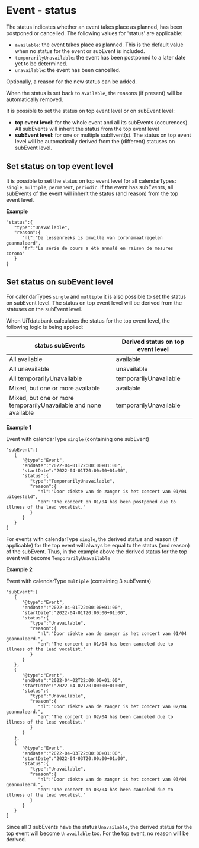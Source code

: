 ---
---

# Event - status

The status indicates whether an event takes place as planned, has been postponed or cancelled. The following values for 'status' are applicable:
* `available`: the event takes place as planned. This is the default value when no status for the event or subEvent is included.
* `temporarilyUnavailable`: the event has been postponed to a later date yet to be determined.
* `unavailable`: the event has been cancelled.

Optionally, a reason for the new status can be added. 

When the status is set back to `available`, the reasons (if present) will be automatically removed.

It is possible to set the status on top event level or on subEvent level:
* **top event level**: for the whole event and all its subEvents (occurences). All subEvents will inherit the status from the top event level
* **subEvent level**: for one or multiple subEvent(s). The status on top event level will be automatically derived from the (different) statuses on subEvent level.

## Set status on top event level

It is possible to set the status on top event level for all calendarTypes: `single`, `multiple`, `permanent`, `periodic`. If the event has subEvents, all subEvents of the event will inherit the status (and reason) from the top event level.

**Example**

```
"status":{
   "type":"Unavailable",
   "reason":{
      "nl":"De lessenreeks is omwille van coronamaatregelen geannuleerd",
      "fr":"Le série de cours a été annulé en raison de mesures corona"
   }
}
```

## Set status on subEvent level

For calendarTypes `single` and `multiple` it is also possible to set the status on subEvent level.
The status on top event level will be derived from the statuses on the subEvent level.

When UiTdatabank calculates the status for the top event level, the following logic is being applied:

| status subEvents | Derived status on top event level |
| ------------- | ---------------- | 
| All available | available | 
| All unavailable | unavailable | 
| All temporarilyUnavailable | temporarilyUnavailable | 
| Mixed, but one or more available | available | 
| Mixed, but one or more temporarilyUnavailable and none available | temporarilyUnavailable | 

**Example 1**

Event with calendarType `single` (containing one subEvent)

```
"subEvent":[
   {
      "@type":"Event",
      "endDate":"2022-04-01T22:00:00+01:00",
      "startDate":"2022-04-01T20:00:00+01:00",
      "status":{
         "type":"TemporarilyUnavailable",
         "reason":{
            "nl":"Door ziekte van de zanger is het concert van 01/04 uitgesteld",
            "en":"The concert on 01/04 has been postponed due to illness of the lead vocalist."
         }
      }
   }
]
```
For events with calendarType `single`, the derived status and reason (if applicable) for the top event will always be equal to the status (and reason) of the subEvent. Thus, in the example above the derived status for the top event will become `TemporarilyUnavailable`

**Example 2**

Event with calendarType `multiple` (containing 3 subEvents)

```
"subEvent":[
   {
      "@type":"Event",
      "endDate":"2022-04-01T22:00:00+01:00",
      "startDate":"2022-04-01T20:00:00+01:00",
      "status":{
         "type":"Unavailable",
         "reason":{
            "nl":"Door ziekte van de zanger is het concert van 01/04 geannuleerd.",
            "en":"The concert on 01/04 has been canceled due to illness of the lead vocalist."
         }
      }
   },
   {
      "@type":"Event",
      "endDate":"2022-04-02T22:00:00+01:00",
      "startDate":"2022-04-02T20:00:00+01:00",
      "status":{
         "type":"Unavailable",
         "reason":{
            "nl":"Door ziekte van de zanger is het concert van 02/04 geannuleerd.",
            "en":"The concert on 02/04 has been canceled due to illness of the lead vocalist."
         }
      }
   },
   {
      "@type":"Event",
      "endDate":"2022-04-03T22:00:00+01:00",
      "startDate":"2022-04-03T20:00:00+01:00",
      "status":{
         "type":"Unavailable",
         "reason":{
            "nl":"Door ziekte van de zanger is het concert van 03/04 geannuleerd.",
            "en":"The concert on 03/04 has been canceled due to illness of the lead vocalist."
         }
      }
   }
]
```
Since all 3 subEvents have the status `Unavailable`, the derived status for the top event will become `Unavailable` too. For the top event, no reason will be derived.
